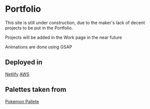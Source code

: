 # Portfolio

This site is still under construction, due to the maker's lack of decent projects to be put in the Portfolio.

Projects will be added in the Work page in the near future 

Animations are done using GSAP

## Deployed in
[Netlify](https://kevinbalmores.netlify.app/)
[AWS](https://main.d2aaa2exspal4z.amplifyapp.com/)

## Palettes taken from
[Pokemon Pallete](https://pokemonpalette.com/)
